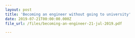 ```yaml
---
layout: post
title: 'Becoming an engineer without going to university'
date: 2019-07-21T00:00:00.000Z
file_url: /files/becoming-an-engineer-21-jul-2019.pdf

---
```


